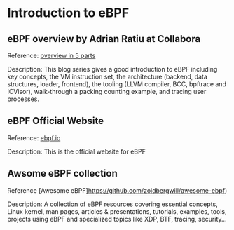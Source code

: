 # Introduction to eBPF

## eBPF overview by Adrian Ratiu at Collabora

Reference: 
[overview in 5 parts](https://www.collabora.com/news-and-blog/blog/2019/04/05/an-ebpf-overview-part-1-introduction/)

Description:
This blog series gives a good introduction to eBPF including key concepts, the VM instruction set, 
the architecture (backend, data structures, loader, frontend), the tooling (LLVM compiler, BCC, bpftrace and IOVisor),
walk-through a packing counting example, and tracing user processes.

## eBPF Official Website

Reference:
[ebpf.io](https://ebpf.io/)

Description:
This is the official website for eBPF 

## Awsome eBPF collection

Reference
[Awesome eBPF]https://github.com/zoidbergwill/awesome-ebpf)

Description:
A collection of eBPF resources covering essential concepts, Linux kernel, man pages, articles & presentations,
tutorials, examples, tools, projects using eBPF and specialized topics like XDP, BTF, tracing, security...
